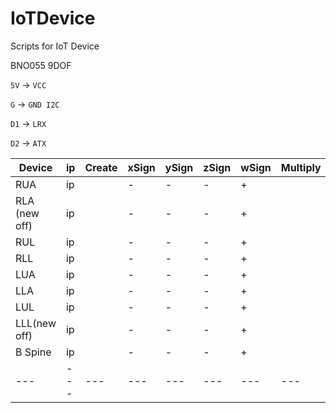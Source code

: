 # IoTDevice
Scripts for IoT Device

BNO055 9DOF


`5V` -> `VCC`

`G`  -> `GND I2C`

`D1` -> `LRX`

`D2` -> `ATX`


|Device|ip|Create|xSign|ySign|zSign|wSign|Multiply|x|y|z|Rotate|x|y|z|
|---|---|---|---|---|---|---|---|---|---|---|---|---|---|---|
|RUA|ip||-|-|-|+||0|90|0||0|0|0|
|RLA (new off)|ip||-|-|-|+||0|90|0||0|0|0|
|RUL|ip||-|-|-|+||0|90|90||0|0|0|
|RLL|ip||-|-|-|+||0|90|90||0|0|0|
|LUA|ip||-|-|-|+||0|-90|0||0|0|0|
|LLA|ip||-|-|-|+||0|-90|0||0|0|0|
|LUL|ip||-|-|-|+||0|-90|-90||0|0|0|
|LLL(new off)|ip||-|-|-|+||0|-90|-90||0|0|0|
|B Spine|ip||-|-|-|+||90|0|0||0|0|0|
|---|---|---|---|---|---|---|---|---|---|---|---|---|---|---|

